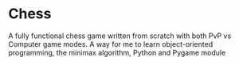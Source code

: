 # Chess
A fully functional chess game written from scratch with both PvP vs Computer game modes. A way for me to learn object-oriented programming, the minimax algorithm, Python and Pygame module 

